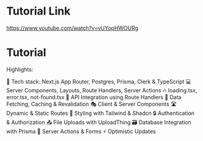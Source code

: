 # Tutorial Link
https://www.youtube.com/watch?v=vUYopHWOURg

# Tutorial

Highlights:

🚀 Tech stack: Next.js App Router, Postgres, Prisma, Clerk & TypeScript
💻 Server Components, Layouts, Route Handlers, Server Actions
🔥 loading.tsx, error.tsx, not-found.tsx
📡 API Integration using Route Handlers
🔄 Data Fetching, Caching & Revalidation
🎭 Client & Server Components
🛣️ Dynamic & Static Routes
🎨 Styling with Tailwind & Shadcn
🔒 Authentication & Authorization
📤 File Uploads with UploadThing
🗃️ Database Integration with Prisma
🚀 Server Actions & Forms
⚡ Optimistic Updates



